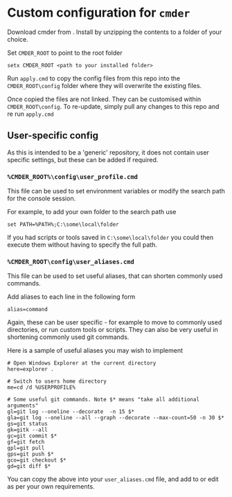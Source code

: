 # Custom configuration for `cmder`

Download cmder from [](https://cmder.app/). Install by unzipping the contents to a folder of your choice.

Set `CMDER_ROOT` to point to the root folder

```
setx CMDER_ROOT <path to your installed folder>
```

Run `apply.cmd` to copy the config files from this repo into the `CMDER_ROOT\config` folder where they will
overwrite the existing files.

Once copied the files are not linked. They can be customised within `CMDER_ROOT\config`. To re-update, simply pull any
changes to this repo and re run `apply.cmd`

## User-specific config

As this is intended to be a 'generic' repository, it does not contain user specific settings, but these can be added if required.

### `%CMDER_ROOT%\config\user_profile.cmd`

This file can be used to set environment variables or modify the search path for the console session.

For example, to add your own folder to the search path use

```
set PATH=%PATH%;C:\some\local\folder
```

If you had scripts or tools saved in `C:\some\local\folder` you could then execute them without having to specify the full path.


### `%CMDER_ROOT\config\user_aliases.cmd`

This file can be used to set useful aliases, that can shorten commonly used commands. 

Add aliases to each line in the following form

```
alias=command
```

Again, these can be user specific - for example to move to commonly used directories, or run custom tools or scripts. They can also be very useful in shortening commonly used git commands.

Here is a sample of useful aliases you may wish to implement

```
# Open Windows Explorer at the current directory
here=explorer .

# Switch to users home directory
me=cd /d %USERPROFILE%

# Some useful git commands. Note $* means "take all additional arguments"
gl=git log --oneline --decorate  -n 15 $*
gla=git log --oneline --all --graph --decorate --max-count=50 -n 30 $*
gs=git status
gk=gitk --all
gc=git commit $*
gf=git fetch 
gpl=git pull
gps=git push $*
gco=git checkout $*
gd=git diff $*
```

You can copy the above into your `user_aliases.cmd` file, and add to or edit as per your own requirements.

